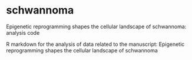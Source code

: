 # schwannoma
Epigenetic reprogramming shapes the cellular landscape of schwannoma: analysis code

R markdown for the analysis of data related to the manuscript: Epigenetic reprogramming shapes the cellular landscape of schwannoma
